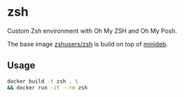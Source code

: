 # zsh

Custom Zsh environment with Oh My ZSH and Oh My Posh.

The base image [zshusers/zsh](https://hub.docker.com/r/zshusers/zsh/) is build on top of [minideb](https://hub.docker.com/r/bitnami/minideb).

## Usage

```bash
docker build -t zsh . \
&& docker run -it --rm zsh
```
